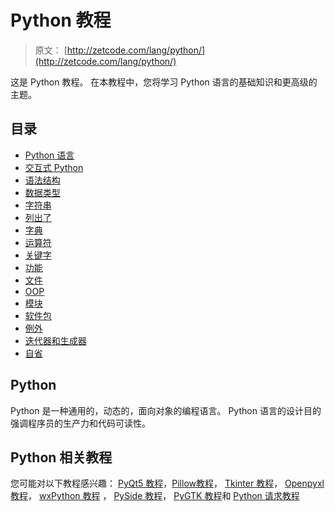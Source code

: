 # Python 教程

> 原文： [http://zetcode.com/lang/python/](http://zetcode.com/lang/python/)

这是 Python 教程。 在本教程中，您将学习 Python 语言的基础知识和更高级的主题。

## 目录



*   [Python 语言](python/)
*   [交互式 Python](interactivepython/)
*   [语法结构](lexicalstructure/)
*   [数据类型](datatypes/)
*   [字符串](strings/)
*   [列出了](lists/)
*   [字典](dictionaries/)
*   [运算符](operators/)
*   [关键字](keywords/)
*   [功能](functions/)
*   [文件](files/)
*   [OOP](oop/)
*   [模块](modules/)
*   [软件包](packages/)
*   [例外](exceptions/)
*   [迭代器和生成器](itergener/)
*   [自省](introspection/)



## Python

Python 是一种通用的，动态的，面向对象的编程语言。 Python 语言的设计目的强调程序员的生产力和代码可读性。

## Python 相关教程

您可能对以下教程感兴趣： [PyQt5 教程](/gui/pyqt5/)，[Pillow教程](/python/pillow/)， [Tkinter 教程](/tkinter/)， [Openpyxl 教程](/articles/openpyxl/)， [wxPython 教程](/wxpython/) ， [PySide 教程](/gui/pysidetutorial/)， [PyGTK 教程](/gui/pygtk/)和 [Python 请求教程](/web/pythonrequests/)